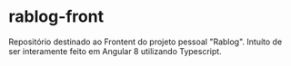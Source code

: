 # rablog-front

Repositório destinado ao Frontent do projeto pessoal "Rablog".
Intuíto de ser interamente feito em Angular 8 utilizando Typescript.

